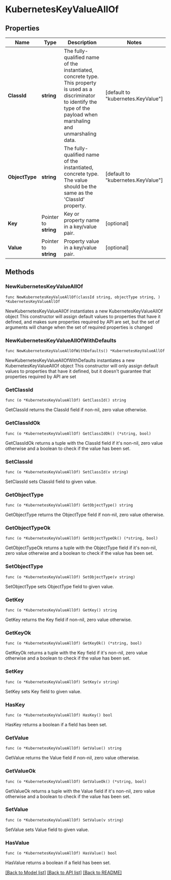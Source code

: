 # KubernetesKeyValueAllOf

## Properties

Name | Type | Description | Notes
------------ | ------------- | ------------- | -------------
**ClassId** | **string** | The fully-qualified name of the instantiated, concrete type. This property is used as a discriminator to identify the type of the payload when marshaling and unmarshaling data. | [default to "kubernetes.KeyValue"]
**ObjectType** | **string** | The fully-qualified name of the instantiated, concrete type. The value should be the same as the &#39;ClassId&#39; property. | [default to "kubernetes.KeyValue"]
**Key** | Pointer to **string** | Key or property name in a key/value pair. | [optional] 
**Value** | Pointer to **string** | Property value in a key/value pair. | [optional] 

## Methods

### NewKubernetesKeyValueAllOf

`func NewKubernetesKeyValueAllOf(classId string, objectType string, ) *KubernetesKeyValueAllOf`

NewKubernetesKeyValueAllOf instantiates a new KubernetesKeyValueAllOf object
This constructor will assign default values to properties that have it defined,
and makes sure properties required by API are set, but the set of arguments
will change when the set of required properties is changed

### NewKubernetesKeyValueAllOfWithDefaults

`func NewKubernetesKeyValueAllOfWithDefaults() *KubernetesKeyValueAllOf`

NewKubernetesKeyValueAllOfWithDefaults instantiates a new KubernetesKeyValueAllOf object
This constructor will only assign default values to properties that have it defined,
but it doesn't guarantee that properties required by API are set

### GetClassId

`func (o *KubernetesKeyValueAllOf) GetClassId() string`

GetClassId returns the ClassId field if non-nil, zero value otherwise.

### GetClassIdOk

`func (o *KubernetesKeyValueAllOf) GetClassIdOk() (*string, bool)`

GetClassIdOk returns a tuple with the ClassId field if it's non-nil, zero value otherwise
and a boolean to check if the value has been set.

### SetClassId

`func (o *KubernetesKeyValueAllOf) SetClassId(v string)`

SetClassId sets ClassId field to given value.


### GetObjectType

`func (o *KubernetesKeyValueAllOf) GetObjectType() string`

GetObjectType returns the ObjectType field if non-nil, zero value otherwise.

### GetObjectTypeOk

`func (o *KubernetesKeyValueAllOf) GetObjectTypeOk() (*string, bool)`

GetObjectTypeOk returns a tuple with the ObjectType field if it's non-nil, zero value otherwise
and a boolean to check if the value has been set.

### SetObjectType

`func (o *KubernetesKeyValueAllOf) SetObjectType(v string)`

SetObjectType sets ObjectType field to given value.


### GetKey

`func (o *KubernetesKeyValueAllOf) GetKey() string`

GetKey returns the Key field if non-nil, zero value otherwise.

### GetKeyOk

`func (o *KubernetesKeyValueAllOf) GetKeyOk() (*string, bool)`

GetKeyOk returns a tuple with the Key field if it's non-nil, zero value otherwise
and a boolean to check if the value has been set.

### SetKey

`func (o *KubernetesKeyValueAllOf) SetKey(v string)`

SetKey sets Key field to given value.

### HasKey

`func (o *KubernetesKeyValueAllOf) HasKey() bool`

HasKey returns a boolean if a field has been set.

### GetValue

`func (o *KubernetesKeyValueAllOf) GetValue() string`

GetValue returns the Value field if non-nil, zero value otherwise.

### GetValueOk

`func (o *KubernetesKeyValueAllOf) GetValueOk() (*string, bool)`

GetValueOk returns a tuple with the Value field if it's non-nil, zero value otherwise
and a boolean to check if the value has been set.

### SetValue

`func (o *KubernetesKeyValueAllOf) SetValue(v string)`

SetValue sets Value field to given value.

### HasValue

`func (o *KubernetesKeyValueAllOf) HasValue() bool`

HasValue returns a boolean if a field has been set.


[[Back to Model list]](../README.md#documentation-for-models) [[Back to API list]](../README.md#documentation-for-api-endpoints) [[Back to README]](../README.md)


